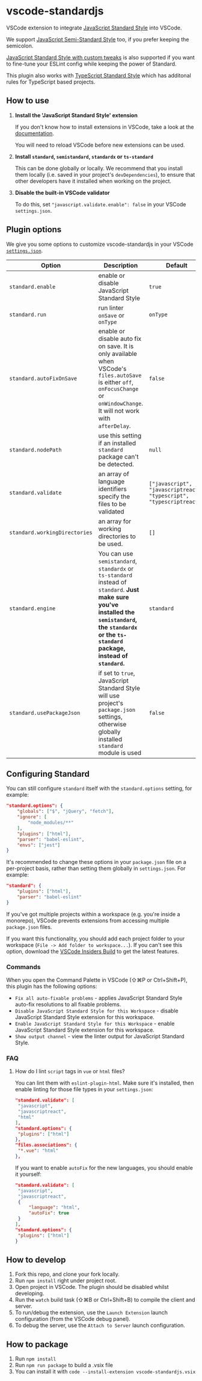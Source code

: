 # vscode-standardjs

VSCode extension to integrate [JavaScript Standard Style](https://github.com/standard/standard) into VSCode.

We support [JavaScript Semi-Standard Style](https://github.com/standard/semistandard) too, if you prefer keeping the semicolon.

[JavaScript Standard Style with custom tweaks](https://github.com/standard/standardx) is also supported if you want to fine-tune your ESLint config while keeping the power of Standard.

This plugin also works with [TypeScript Standard Style](https://github.com/standard/ts-standard) which has additonal rules for TypeScript based projects.

## How to use

1. **Install the 'JavaScript Standard Style' extension**

   If you don't know how to install extensions in VSCode, take a look at the [documentation](https://code.visualstudio.com/docs/editor/extension-gallery#_browse-and-install-extensions).

   You will need to reload VSCode before new extensions can be used.

2. **Install `standard`, `semistandard`, `standardx` or `ts-standard`**

   This can be done globally or locally. We recommend that you install them locally (i.e. saved in your project's `devDependencies`), to ensure that other developers have it installed when working on the project.

3. **Disable the built-in VSCode validator**

   To do this, set `"javascript.validate.enable": false` in your VSCode `settings.json`.

## Plugin options

We give you some options to customize vscode-standardjs in your VSCode [`settings.json`](https://code.visualstudio.com/docs/customization/userandworkspace).

| Option                        | Description                                                                                                                                                                                                  | Default                                                             |
| ----------------------------- | ------------------------------------------------------------------------------------------------------------------------------------------------------------------------------------------------------------ | ------------------------------------------------------------------- |
| `standard.enable`             | enable or disable JavaScript Standard Style                                                                                                                                                                  | `true`                                                              |
| `standard.run`                | run linter `onSave` or `onType`                                                                                                                                                                              | `onType`                                                            |
| `standard.autoFixOnSave`      | enable or disable auto fix on save. It is only available when VSCode's `files.autoSave` is either `off`, `onFocusChange` or `onWindowChange`. It will not work with `afterDelay`.                            | `false`                                                             |
| `standard.nodePath`           | use this setting if an installed `standard` package can't be detected.                                                                                                                                       | `null`                                                              |
| `standard.validate`           | an array of language identifiers specify the files to be validated                                                                                                                                           | `["javascript", "javascriptreact", "typescript", "typescriptreact]` |
| `standard.workingDirectories` | an array for working directories to be used.                                                                                                                                                                 | `[]`                                                                |
| `standard.engine`             | You can use `semistandard`, `standardx` or `ts-standard` instead of `standard`. **Just make sure you've installed the `semistandard`, the `standardx` or the `ts-standard` package, instead of `standard`.** | `standard`                                                          |
| `standard.usePackageJson`     | if set to `true`, JavaScript Standard Style will use project's `package.json` settings, otherwise globally installed `standard` module is used                                                               | `false`                                                             |

## Configuring Standard

You can still configure `standard` itself with the `standard.options` setting, for example:

```json
"standard.options": {
	"globals": ["$", "jQuery", "fetch"],
	"ignore": [
		"node_modules/**"
	],
	"plugins": ["html"],
	"parser": "babel-eslint",
	"envs": ["jest"]
}
```

It's recommended to change these options in your `package.json` file on a per-project basis, rather than setting them globally in `settings.json`. For example:

```json
"standard": {
	"plugins": ["html"],
	"parser": "babel-eslint"
}
```

If you've got multiple projects within a workspace (e.g. you're inside a monorepo), VSCode prevents extensions from accessing multiple `package.json` files.

If you want this functionality, you should add each project folder to your workspace (`File -> Add folder to workspace...`). If you can't see this option, download the [VSCode Insiders Build](https://code.visualstudio.com/insiders/) to get the latest features.

### Commands

When you open the Command Palette in VSCode (⇧⌘P or Ctrl+Shift+P), this plugin has the following options:

- `Fix all auto-fixable problems` - applies JavaScript Standard Style auto-fix resolutions to all fixable problems.
- `Disable JavaScript Standard Style for this Workspace` - disable JavaScript Standard Style extension for this workspace.
- `Enable JavaScript Standard Style for this Workspace` - enable JavaScript Standard Style extension for this workspace.
- `Show output channel` - view the linter output for JavaScript Standard Style.

### FAQ

1. How do I lint `script` tags in `vue` or `html` files?

   You can lint them with `eslint-plugin-html`. Make sure it's installed, then enable linting for those file types in your `settings.json`:

   ```json
   "standard.validate": [
   	"javascript",
   	"javascriptreact",
   	"html"
   ],
   "standard.options": {
   	"plugins": ["html"]
   },
   "files.associations": {
   	"*.vue": "html"
   },
   ```

   If you want to enable `autoFix` for the new languages, you should enable it yourself:

   ```json
   "standard.validate": [
   	"javascript",
   	"javascriptreact",
   	{
   		"language": "html",
   		"autoFix": true
   	}
   ],
   "standard.options": {
   	"plugins": ["html"]
   }
   ```

## How to develop

1. Fork this repo, and clone your fork locally.
2. Run `npm install` right under project root.
3. Open project in VSCode. The plugin should be disabled whilst developing.
4. Run the `watch` build task (⇧⌘B or Ctrl+Shift+B) to compile the client and server.
5. To run/debug the extension, use the `Launch Extension` launch configuration (from the VSCode debug panel).
6. To debug the server, use the `Attach to Server` launch configuration.

## How to package

1. Run `npm install`
2. Run `npm run package` to build a .vsix file
3. You can install it with `code --install-extension vscode-standardjs.vsix`
